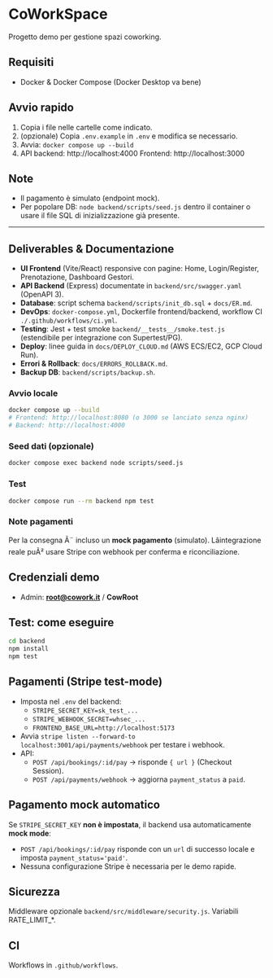 # CoWorkSpace


Progetto demo per gestione spazi coworking.


## Requisiti
- Docker & Docker Compose (Docker Desktop va bene)


## Avvio rapido
1. Copia i file nelle cartelle come indicato.
2. (opzionale) Copia `.env.example` in `.env` e modifica se necessario.
3. Avvia: `docker compose up --build`
4. API backend: http://localhost:4000
Frontend: http://localhost:3000


## Note
- Il pagamento è simulato (endpoint mock).
- Per popolare DB: `node backend/scripts/seed.js` dentro il container o usare il file SQL di inizializzazione già presente.

---
## Deliverables & Documentazione

- **UI Frontend** (Vite/React) responsive con pagine: Home, Login/Register, Prenotazione, Dashboard Gestori.
- **API Backend** (Express) documentate in `backend/src/swagger.yaml` (OpenAPI 3).
- **Database**: script schema `backend/scripts/init_db.sql` + `docs/ER.md`.
- **DevOps**: `docker-compose.yml`, Dockerfile frontend/backend, workflow CI `./.github/workflows/ci.yml`.
- **Testing**: Jest + test smoke `backend/__tests__/smoke.test.js` (estendibile per integrazione con Supertest/PG).
- **Deploy**: linee guida in `docs/DEPLOY_CLOUD.md` (AWS ECS/EC2, GCP Cloud Run).
- **Errori & Rollback**: `docs/ERRORS_ROLLBACK.md`.
- **Backup DB**: `backend/scripts/backup.sh`.

### Avvio locale
```bash
docker compose up --build
# Frontend: http://localhost:8080 (o 3000 se lanciato senza nginx)
# Backend: http://localhost:4000
```

### Seed dati (opzionale)
```bash
docker compose exec backend node scripts/seed.js
```

### Test
```bash
docker compose run --rm backend npm test
```

### Note pagamenti
Per la consegna Ã¨ incluso un **mock pagamento** (simulato). Lâintegrazione reale puÃ² usare Stripe con webhook per conferma e riconciliazione.



## Credenziali demo
- Admin: **root@cowork.it** / **CowRoot**


## Test: come eseguire
```bash
cd backend
npm install
npm test
```

## Pagamenti (Stripe test-mode)
- Imposta nel `.env` del backend:
  - `STRIPE_SECRET_KEY=sk_test_...`
  - `STRIPE_WEBHOOK_SECRET=whsec_...`
  - `FRONTEND_BASE_URL=http://localhost:5173`
- Avvia `stripe listen --forward-to localhost:3001/api/payments/webhook` per testare i webhook.
- API:
  - `POST /api/bookings/:id/pay` → risponde `{ url }` (Checkout Session).
  - `POST /api/payments/webhook` → aggiorna `payment_status` a `paid`.


## Pagamento mock automatico
Se `STRIPE_SECRET_KEY` **non è impostata**, il backend usa automaticamente **mock mode**:
- `POST /api/bookings/:id/pay` risponde con un `url` di successo locale e imposta `payment_status='paid'`.
- Nessuna configurazione Stripe è necessaria per le demo rapide.

## Sicurezza
Middleware opzionale `backend/src/middleware/security.js`. Variabili RATE_LIMIT_*.
## CI
Workflows in `.github/workflows`.
